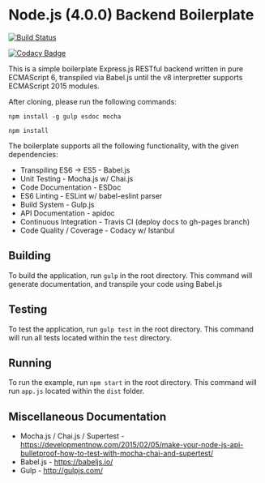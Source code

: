 # Node.js (4.0.0) Backend Boilerplate

[![Build Status](https://travis-ci.org/PranavSathy/node-backend-boilerplate.svg?branch=master)](https://travis-ci.org/PranavSathy/node-backend-boilerplate)

[![Codacy Badge](https://api.codacy.com/project/badge/6352348cf9c4411c98cd76a7a123f625)](https://www.codacy.com/app/pranav-sathy/node-backend-boilerplate)

This is a simple boilerplate Express.js RESTful backend written in pure ECMAScript 6, transpiled via Babel.js until the v8 interpretter supports ECMAScript 2015 modules.

After cloning, please run the following commands:

`npm install -g gulp esdoc mocha`

`npm install`

The boilerplate supports all the following functionality, with the given dependencies:

* Transpiling ES6 -> ES5 - Babel.js
* Unit Testing - Mocha.js w/ Chai.js
* Code Documentation - ESDoc
* ES6 Linting - ESLint w/ babel-eslint parser
* Build System - Gulp.js
* API Documentation - apidoc
* Continuous Integration - Travis CI (deploy docs to gh-pages branch)
* Code Quality / Coverage - Codacy w/ Istanbul

## Building

To build the application, run `gulp` in the root directory. This command will generate documentation, and transpile your code using Babel.js

## Testing

To test the application, run `gulp test` in the root directory. This command will run all tests located within the `test` directory.

## Running

To run the example, run `npm start` in the root directory. This command will run `app.js` located within the `dist` folder.

## Miscellaneous Documentation

* Mocha.js / Chai.js / Supertest - https://developmentnow.com/2015/02/05/make-your-node-js-api-bulletproof-how-to-test-with-mocha-chai-and-supertest/
* Babel.js - https://babeljs.io/
* Gulp - http://gulpjs.com/
